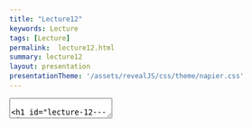```yaml
---
title: "Lecture12"
keywords: Lecture
tags: [Lecture]
permalink:  lecture12.html
summary: lecture12
layout: presentation
presentationTheme: '/assets/revealJS/css/theme/napier.css' 
---
```

<section data-markdown data-separator="^\n---\n$" data-separator-vertical="^\n--\n$">
<textarea data-template>

# Lecture 12 - AI
### SET09121 - Games Engineering

<br><br>
Thomas Methven
<br>
(Original material by Kevin Chalmers and Sam Serrels)

School of Computing. Edinburgh Napier University


---

# Recommended Reading

- Artificial Intelligence for Games. Second Edition. Millington and Funge, 2009.
    - A good resource for anyone interested in game AI.

![image](assets/images/ai_book.jpg)<!-- .element width="30%" -->


---

# History of Game AI

What is Artificial Intelligence?
- AI is the study of the intelligence of machines, and the attempt to replicate human-like intelligence in a machine.
- This is a very wide area of study, incorporating not only technical implementations of intelligence, but also ethics and philosophy.


---

# Our View of Game AI

- From a games point of view, we will take a very simple outlook:
    - AI is any algorithm or code that controls the behaviour of one of our game entities.
- Therefore, our Pong example back at the start of the module had a form of AI.
- It was dumb, but it still behaved in a way that would allow it to be competitive.

---

# Academic AI vs...

- Academic AI can be (very roughly) broken down into two phases:
    - Symbolic AI (early days)
        - Set of knowledge and reasoning algorithms.
    - Nature-Inspired and Learning AI (modern era)
        - Inspired by models in nature and statistical inference.
        - Used in learning, neural networks, genetic algorithms, etc.

---

# ...vs Game AI

- Game AI is still rooted in the deterministic, classical, symbolic AI era.
    - Symbolic AI still used extensively in games.
        - Path finding, state machines, etc.
    - Modern techniques have been tried, but are rarely successful.
    - Modern techniques have seen more success in content creation.

---

# In the beginning...PacMan

- PacMan is recognised as one of the earliest examples of AI in games.
- PacMan AI relied on state machine behaviour.
    - We will look at state machines in a separate lecture.
- This was in 1979...
- ...game AI did not change much until the mid 1990s.

![image](assets/images/pacman.gif) <!-- .element width="30%" -->


---

# Timeline

- In the mid-1990s AI started to become a selling point.
 - **1994**: Beneath a Steel Sky mentions AI on the box.
 - **1997**: GoldenEye 007 introduces world sensing, allowing enemies to see allies and notice when they were killed.
 - **1998**: Thief: The Dark Project and Metal Gear Solid expanded the world sensing concept.
- Real-time strategy games also emerged in the 1990s.
 - **1994**: Warcraft used noticeable path finding techniques.
 - **1998**: Warhammer: Dark Omen has robust formation motion.
- Games also start emerging where AI is the main game mechanic.
 - **1997**: Creatures.
 - **2000**: The Sims.
 - **2001**: Black and White.


---

# AI Techniques for Games

- There are numerous usable AI techniques applicable for games.
    - Classical AI techniques - common.
    - Newer academic techniques - uncommon.
- Different techniques accomplish different aspects of behaviour.
    - Movement of entities.
    - Decision making for entities.
    - Strategic (planning) decisions.
    - Learning from player behaviour.
- We will only look at the first two in detail as they are the most common. Other modules look at learning and planning in a general AI context.



---

## Movement


---

# Movement and Steering Behaviours

- Steering behaviours.
    - An algorithm which determines how an entity should move.
    - Can be goal based:
        - Seek, flee.
    - Or can be more general:
        - Patrol, wander.
- Steering behaviours are an the base of most game AI.
    - It allows us to move entities in a certain manner.
- Steering behaviours can also be combined to create more complex behaviour.
    - Look into flocking behaviour to get an idea.
- We will look at steering behaviours next week.


---

# Path Finding

- Path finding is the discovery of the route between two points in a game world.
- Information from path finding can be fed into steering behaviours.
- Two core techniques:
    Waypoints: most common.
    Navigation mesh: becoming more popular (see image).
- Two common algorithms:
    - Dijkstra (slow but checks everything).
    - A* (fast).

![image](assets/images/waypoint-mesh.jpg)

---

## Decision Making


---

# Decision Making

- We are going to look at two types.
	- State Machines
	- Decision Tress

---

# State machines

- Similar to the idea of state modelling in UML.
- Character has a number of possible states.
    - e.g. attack, hide, run, etc.
- Character determines current state based on any number of conditions.
- Character will change state when a particular action occurs.
    - If patrolling and player is spotted then change state to attacking.

---

# Decision trees
    
- Similar to activity diagrams in UML.
- Used to control characters decision making process.
- Can also be used to control animation.
- Very simple AI technique to implement, but it can be very powerful.

---



# Other Decision Making Techniques

- Fuzzy logic
    - Logic design with grey (fuzzy) areas.
    - Fuzzy logic applies some randomness to decisions.
    - It tries to be more in line with how people think.
    - Not very popular in academia any more - probability and statistics preferred.

![image](assets/images/fuzzy-logic.png) <!-- .element width="30%" -->


---

# Other Decision Making Techniques

- Behavioural trees
	- Chaining tasks and decisions together to form complicated behaviours.
- Markov systems
	- Similar to fuzzy logic but works with probability or priority of transitions.
- Goal-oriented behaviour
	- Character chooses an action based on its current goals.
- Rule-based systems
	- Database of "if" conditions to determine the behaviour to take.

---

# Strategy - World Data

- Modern game AI techniques rely on data from the game world.
    - We will see this more with Path Finding.
- Depending on the technique used, different types of data are required.
    - Movement may need to know about obstacles, jump points.
    - Knowledge of cover.
    - Knowledge of other characters in the game world.
    - etc.
- Most of the techniques requiring world data are referred to as strategic techniques.


---

# Strategy - Waypoint tactics.

- Areas of the map are marked for tactical significance.
    - For example cover positions, sniper positions, etc.
- The AI determines which waypoint to head for based on an algorithm.
- This allows strategic looking behaviour from the game characters.
- This technique is used extensively in FPS and similar games.
- Tactical path finding.
    - Takes consideration of the surroundings when determining how to move between waypoints.


---

# Strategy - Waypoint tactics.

<iframe width="1400" height="800" src="https://www.youtube.com/embed/0i7SMSdwbLI" frameborder="0" allow="accelerometer; autoplay; encrypted-media; gyroscope; picture-in-picture" allowfullscreen></iframe>


---

# Tactical Analysis

- Essentially a more complicated version of the previous idea.
- The map is marked up with values to help determine where characters should move to.
- An algorithm analyses the data to determine the action to take.
- For example:
    - Consider a RTS game.
    - There is a base located on the map.
    - The base area is given a high target value.
    - This makes the game AI try to control this base area.
- Adding dynamic data means that the AI will dynamically respond to the player's actions.


---

## Learning

---

# Neural Networks

- Neural networks are a popular nature inspired technique. 
- They are modelled on a simplified idea of the brain.
    - Neurons input a signal.
    - Output signal to other neurons.
- Can have learning developed over time.
- Academia and hobbyists see it as a method of believable learning.
- So far fallen short on game projects (see Creatures, Fable II).


![image](assets/images/neural-network.png) 


---

# Other Techniques

- Emergent behaviour.
    - Evolutionary algorithms.
        - AI is given a set of values (genes) to determine the likelihood of performing an action.
        - If the AI is successful the genes are used for breeding the next iteration.
    - Bio-inspired algorithms.
        - Ant colony optimisation.
        - Artificial immune systems.
- Depending on your programme you might study some of these:
    - Multi-agent systems.
    - Computational intelligence.
    - Emergent computing for optimisation.


---

# Issues With These Techniques

- The learning techniques often lack designer control
	- They are 'black boxes'
- This makes it hard to tune the AI agents in your systems
- So how do we guarantee that the AI make the game *better*?

---

# Goal of AI - Realism

- One goal of game AI is to provide a challenge to the player and create a realistic, living world.
- Examples:
    - GTA IV
    - Assassin's Creed Origins
- Notice:
    - People walking around.
    - Reaction to environment effects (e.g. rain).
    - Enemies attacking in realistic looking manners.
    - etc.


---

# Goal of AI - Realism

<iframe width="1400" height="800" src="https://www.youtube.com/embed/LRUcpaIAKos" frameborder="0" allow="accelerometer; autoplay; encrypted-media; gyroscope; picture-in-picture" allowfullscreen></iframe>


---

## Bad AI


---

# Bad AI

<iframe width="1400" height="800" src="https://www.youtube.com/embed/WzYEZVI46Uw" frameborder="0" allow="accelerometer; autoplay; encrypted-media; gyroscope; picture-in-picture" allowfullscreen></iframe>


---

# Bad AI
<iframe width="1400" height="800" src="https://www.youtube.com/embed/bc5BwK3iNh0" frameborder="0" allow="accelerometer; autoplay; encrypted-media; gyroscope; picture-in-picture" allowfullscreen></iframe>


---

# Bad AI - Path finding problems
<iframe width="1400" height="800" src="https://www.youtube.com/embed/lw9G-8gL5o0" frameborder="0" allow="accelerometer; autoplay; encrypted-media; gyroscope; picture-in-picture" allowfullscreen></iframe>


---

# Bad AI

- When the game designer comes up with an idea, they have a vision of how the game will play.
- A game is meant to be a carefully crafted experience for the player.
- AI can and does bring unpredictability to the game.
    - The game designer might not want unpredictable behaviour.
- Developers may override the AI decisions for the sake of gameplay.


---

# Bad AI

- There are lots of examples of bad AI breaking immersion.
- Stupid NPCs getting stuck in corners or getting in your way.
- The design of the level needs to take account of the NPCs' ability to navigate it.
    - Hence you normally get large doorways and corridors.
- Unfortunately, the AI, NPCs, and levels are normally designed by different teams.
    - So it doesn't normally work first time.
    - At some point comprises have to be made.
- If the NPC is on the player's side you need to make sure it does not let them down.
    - Halo was notorious for this. Fallout 4 has problems also.

---

# 'Protect Natalya'

These words still make me grumpy...

![image](assets/images/GoldenEye-Natalya.png) 

---

# AI Doesn't Exist in a Vacuum

- Many examples of 'great AI' don't have very complicated AI...
- How effective the AI appears is down to more than just the algorithm
	- How well tagged is the level?
	- How is the level designed? (F.E.A.R. / Half-Life)
	- Do the mechnics support the AI? (Civ V)
	- How much does the player see?

---

# Cheating AI

- Many game AI systems cheat.
    - Pro Evolution Soccer
- Sometimes this is referred to as rubber band AI.
    - A term originally coined in racing games.
    - Opposition always appeared to keep up with you no matter how well you drove.
    - Opposition was considered to be on a rubber band attached to the player.


---

# Cheating AI

<iframe width="1400" height="800" src="https://www.youtube.com/embed/HIZmQ7F1EZg" frameborder="0" allow="accelerometer; autoplay; encrypted-media; gyroscope; picture-in-picture" allowfullscreen></iframe>


---

# Non-Cheating AI

- This can also happen in reverse!
- If your AI is too good, people will think it cheats.
	- This was the case in Farcry 1
	- Most Backgammon games get accused of this too
- This is partly why most FPS baddies shout what they are doing
	- (Although this is often also a lie, see F.E.A.R. 1)

---

# Summary

- We have looked at a very broad picture of what game AI is.
    - Essentially, use classical, deterministic techniques.
- We also introduced some techniques that are used in games.
	- Movement
	- Decision making
	- Strategy
	- Learning

---

# Remember...

- AI can sometimes not work how the player (or designer) wants.
    - Bad AI
    - Cheating AI
	- Unfun AI
- All these areas are worth considering depending on your game. Just think about the time you have and the experience you are aiming for.